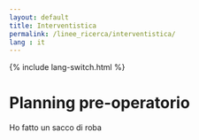 ```yaml
---
layout: default
title: Interventistica
permalink: /linee_ricerca/interventistica/
lang : it
---
```

{% include lang-switch.html %}

# Planning pre-operatorio

Ho fatto un sacco di roba